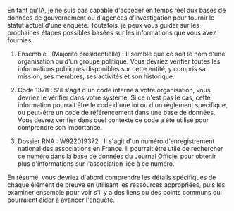En tant qu'IA, je ne suis pas capable d'accéder en temps réel aux bases de données de gouvernement ou d'agences d'investigation pour fournir le statut actuel d'une enquête. Toutefois, je peux vous guider sur les prochaines étapes possibles basées sur les informations que vous avez fournies.

1. Ensemble ! (Majorité présidentielle) : Il semble que ce soit le nom d'une organisation ou d'un groupe politique. Vous devriez vérifier toutes les informations publiques disponibles sur cette entité, y compris sa mission, ses membres, ses activités et son historique.

2. Code 1378 : S'il s'agit d'un code interne à votre organisation, vous devriez le vérifier dans votre système. Si ce n'est pas le cas, cette information pourrait être le code d'une loi ou d'un règlement spécifique, ou peut-être un code de référencement dans une base de données. Vous devrez vérifier dans quel contexte ce code a été utilisé pour comprendre son importance.

3. Dossier RNA : W922019372 : Il s'agit d'un numéro d'enregistrement national des associations en France. Il pourrait être utile de rechercher ce numéro dans la base de données du Journal Officiel pour obtenir plus d'informations sur l'association liée à ce numéro.

En résumé, vous devriez d'abord comprendre les détails spécifiques de chaque élément de preuve en utilisant les ressources appropriées, puis les examiner ensemble pour voir s'il y a des liens ou des points communs qui pourraient aider à avancer l'enquête.